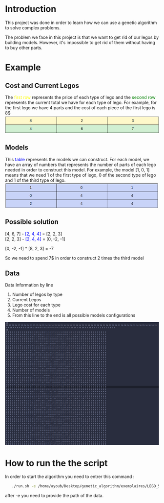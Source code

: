 # Introduction
<p>
This project was done in order to learn how we can use a genetic algorithm to solve complex problems. 
</p>
<p>The problem we face in this project is that we want to get rid of our legos by building models. However, it's impossible to get rid of them without having to buy other parts.</p>

# Example
## Cost and Current Legos
The <span style="color : yellow"> first row</span> represents the price of each type of lego and the <span style="color : green"> second row</span> represents the current total we have for each type of lego. For example, for the first lego we have 4 parts and the cost of each piece of the first lego is 8$
![models and prices](images/legos_price.png)

## Models
This <span style="color : blue"> table</span> represents the models we can construct. For each model, we have an array of numbers that represents the number of parts of each lego needed in order to construct this model. For example, the model [1, 0, 1] means that we need 1 of the first type of lego, 0 of the second type of lego and 1 of the third type of lego.
![models and prices](images/models.png)

## Possible solution
[4, 6, 7] - <span style="color : blue"> [2, 4, 4]</span> = [2, 2, 3]<br>
[2, 2, 3] - <span style="color : blue"> [2, 4, 4]</span> = [0, -2, -1]<br>

[0, -2, -1] * [8, 2, 3] = -7 <br>

So we need to spend 7$ in order to construct 2 times the third model


## Data
Data Information by line
<ol>
  <li>Number of legos by type</li>
  <li>Current Legos</li>
  <li>Lego cost for each type</li>
  <li>Number of models</li>
  <li>From this line to the end is all possible models configurations</li>
</ol> 

![models and prices](images/example.png)

# How to run the the script
 In order to start the algorithm you need to entrer this command : 
 ```bash
    ./run.sh -e /home/ayoub/Desktop/genetic_algorithm/exemplaires/LEGO_50_50_100
```
after -e you need to provide the path of the data.
